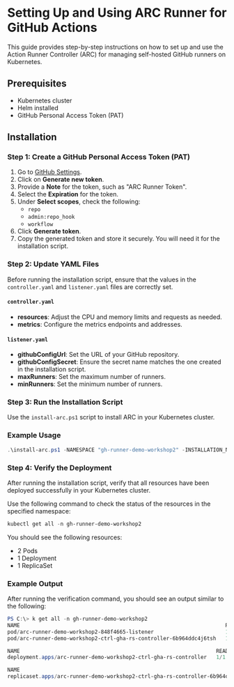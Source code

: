 # Setting Up and Using ARC Runner for GitHub Actions
This guide provides step-by-step instructions on how to set up and use the Action Runner Controller (ARC) for managing self-hosted GitHub runners on Kubernetes.

## Prerequisites

- Kubernetes cluster
- Helm installed
- GitHub Personal Access Token (PAT)

## Installation

### Step 1: Create a GitHub Personal Access Token (PAT)

1. Go to [GitHub Settings](https://github.com/settings/tokens).
2. Click on **Generate new token**.
3. Provide a **Note** for the token, such as "ARC Runner Token".
4. Select the **Expiration** for the token.
5. Under **Select scopes**, check the following:
    - `repo`
    - `admin:repo_hook`
    - `workflow`
6. Click **Generate token**.
7. Copy the generated token and store it securely. You will need it for the installation script.

### Step 2: Update YAML Files

Before running the installation script, ensure that the values in the `controller.yaml` and `listener.yaml` files are correctly set.

#### `controller.yaml`
- **resources**: Adjust the CPU and memory limits and requests as needed.
- **metrics**: Configure the metrics endpoints and addresses.

#### `listener.yaml`

- **githubConfigUrl**: Set the URL of your GitHub repository.
- **githubConfigSecret**: Ensure the secret name matches the one created in the installation script.
- **maxRunners**: Set the maximum number of runners.
- **minRunners**: Set the minimum number of runners.

### Step 3: Run the Installation Script

Use the `install-arc.ps1` script to install ARC in your Kubernetes cluster.

### Example Usage
```powershell
.\install-arc.ps1 -NAMESPACE "gh-runner-demo-workshop2" -INSTALLATION_NAME "arc-runner-demo-workshop2" -CONTROLLER_NAME "arc-runner-demo-workshop2-ctrl" -PAT "<your-personal-access-token>"
```

### Step 4: Verify the Deployment

After running the installation script, verify that all resources have been deployed successfully in your Kubernetes cluster.

Use the following command to check the status of the resources in the specified namespace:

```powershell
kubectl get all -n gh-runner-demo-workshop2
```

You should see the following resources:

- 2 Pods
- 1 Deployment
- 1 ReplicaSet
### Example Output

After running the verification command, you should see an output similar to the following:

```powershell
PS C:\> k get all -n gh-runner-demo-workshop2
NAME                                                                  READY   STATUS    RESTARTS   AGE
pod/arc-runner-demo-workshop2-848f4665-listener                       1/1     Running   0          58s
pod/arc-runner-demo-workshop2-ctrl-gha-rs-controller-6b964ddc4j6tsh   1/1     Running   0          64s

NAME                                                               READY   UP-TO-DATE   AVAILABLE   AGE
deployment.apps/arc-runner-demo-workshop2-ctrl-gha-rs-controller   1/1     1            1           64s

NAME                                                                         DESIRED   CURRENT   READY   AGE
replicaset.apps/arc-runner-demo-workshop2-ctrl-gha-rs-controller-6b964ddc4   1         1         1       64s
```